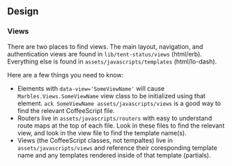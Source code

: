 ## Design

### Views

There are two places to find views. The main layout, navigation, and authentication views are found in `lib/tent-status/views` (html/erb). Everything else is found in `assets/javascripts/templates` (html/lo-dash).

Here are a few things you need to know:

- Elements with `data-view='SomeViewName'` will cause `Marbles.Views.SomeViewName` view class to be initialized using that element. `ack SomeViewName assets/javascripts/views` is a good way to find the relevant CoffeeScript file.
- Routers live in `assets/javascripts/routers` with easy to understand route maps at the top of each file. Look in these files to find the relevant view, and look in the view file to find the template name(s).
- Views (the CoffeeScript classes, not tempaltes) live in `assets/javascripts/views` and reference their coresponding template name and any templates rendered inside of that template (partials).

